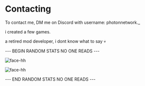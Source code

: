 # Contacting
To contact me, DM me on Discord with username: photonnetwork._

i created a few games.

a retired mod developer, i dont know what to say 💀

--- BEGIN RANDOM STATS NO ONE READS ---

![face-hh](https://github-readme-stats.vercel.app/api?username=novervr&show_icons=true&theme=tokyonight&hide=["issues"])

![face-hh](https://github-readme-stats.vercel.app/api/top-langs?username=novervr&show_icons=true&theme=tokyonight&layout=compact)

--- END RANDOM STATS NO ONE READS ---
